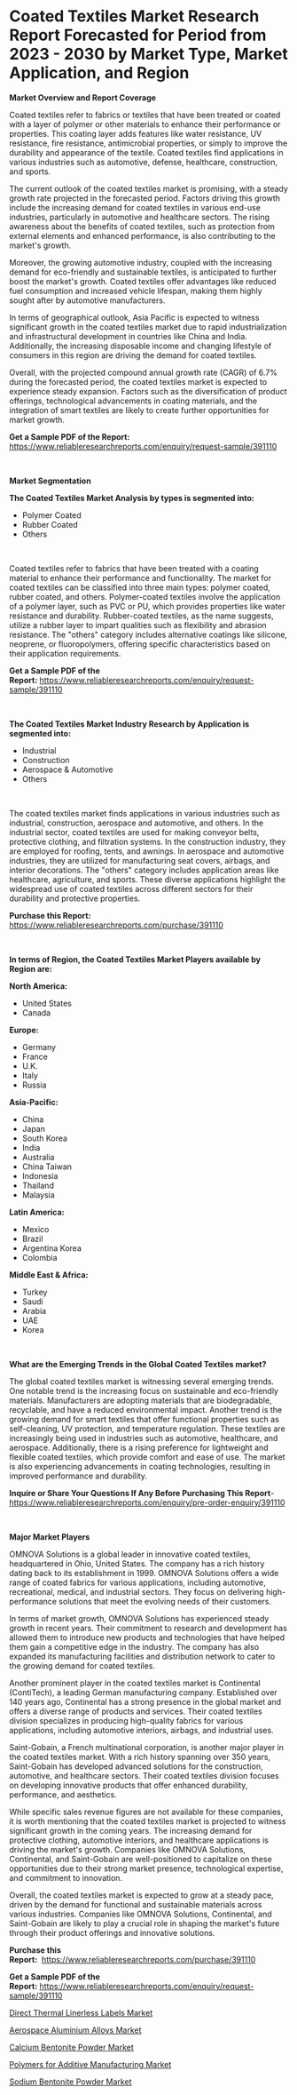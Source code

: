 <p><h1>Coated Textiles Market Research Report Forecasted for Period from 2023 -  2030 by Market Type, Market Application, and Region</h1></p><p><strong>Market Overview and Report Coverage</strong></p>
<p><p>Coated textiles refer to fabrics or textiles that have been treated or coated with a layer of polymer or other materials to enhance their performance or properties. This coating layer adds features like water resistance, UV resistance, fire resistance, antimicrobial properties, or simply to improve the durability and appearance of the textile. Coated textiles find applications in various industries such as automotive, defense, healthcare, construction, and sports.</p><p>The current outlook of the coated textiles market is promising, with a steady growth rate projected in the forecasted period. Factors driving this growth include the increasing demand for coated textiles in various end-use industries, particularly in automotive and healthcare sectors. The rising awareness about the benefits of coated textiles, such as protection from external elements and enhanced performance, is also contributing to the market's growth.</p><p>Moreover, the growing automotive industry, coupled with the increasing demand for eco-friendly and sustainable textiles, is anticipated to further boost the market's growth. Coated textiles offer advantages like reduced fuel consumption and increased vehicle lifespan, making them highly sought after by automotive manufacturers.</p><p>In terms of geographical outlook, Asia Pacific is expected to witness significant growth in the coated textiles market due to rapid industrialization and infrastructural development in countries like China and India. Additionally, the increasing disposable income and changing lifestyle of consumers in this region are driving the demand for coated textiles.</p><p>Overall, with the projected compound annual growth rate (CAGR) of 6.7% during the forecasted period, the coated textiles market is expected to experience steady expansion. Factors such as the diversification of product offerings, technological advancements in coating materials, and the integration of smart textiles are likely to create further opportunities for market growth.</p></p>
<p><strong>Get a Sample PDF of the Report:</strong> <a href="https://www.reliableresearchreports.com/enquiry/request-sample/391110">https://www.reliableresearchreports.com/enquiry/request-sample/391110</a></p>
<p>&nbsp;</p>
<p><strong>Market Segmentation</strong></p>
<p><strong>The Coated Textiles Market Analysis by types is segmented into:</strong></p>
<p><ul><li>Polymer Coated</li><li>Rubber Coated</li><li>Others</li></ul></p>
<p>&nbsp;</p>
<p><p>Coated textiles refer to fabrics that have been treated with a coating material to enhance their performance and functionality. The market for coated textiles can be classified into three main types: polymer coated, rubber coated, and others. Polymer-coated textiles involve the application of a polymer layer, such as PVC or PU, which provides properties like water resistance and durability. Rubber-coated textiles, as the name suggests, utilize a rubber layer to impart qualities such as flexibility and abrasion resistance. The "others" category includes alternative coatings like silicone, neoprene, or fluoropolymers, offering specific characteristics based on their application requirements.</p></p>
<p><strong>Get a Sample PDF of the Report:</strong>&nbsp;<a href="https://www.reliableresearchreports.com/enquiry/request-sample/391110">https://www.reliableresearchreports.com/enquiry/request-sample/391110</a></p>
<p>&nbsp;</p>
<p><strong>The Coated Textiles Market Industry Research by Application is segmented into:</strong></p>
<p><ul><li>Industrial</li><li>Construction</li><li>Aerospace & Automotive</li><li>Others</li></ul></p>
<p>&nbsp;</p>
<p><p>The coated textiles market finds applications in various industries such as industrial, construction, aerospace and automotive, and others. In the industrial sector, coated textiles are used for making conveyor belts, protective clothing, and filtration systems. In the construction industry, they are employed for roofing, tents, and awnings. In aerospace and automotive industries, they are utilized for manufacturing seat covers, airbags, and interior decorations. The "others" category includes application areas like healthcare, agriculture, and sports. These diverse applications highlight the widespread use of coated textiles across different sectors for their durability and protective properties.</p></p>
<p><strong>Purchase this Report:</strong>&nbsp; <a href="https://www.reliableresearchreports.com/purchase/391110">https://www.reliableresearchreports.com/purchase/391110</a></p>
<p>&nbsp;</p>
<p><strong>In terms of Region, the Coated Textiles Market Players available by Region are:</strong></p>
<p>
    <p> <strong> North America: </strong>
        <ul>
            <li>United States</li>
            <li>Canada</li>
        </ul>
        </p> 
    <p> <strong> Europe: </strong>
        <ul>
            <li>Germany</li>
            <li>France</li>
            <li>U.K.</li>
            <li>Italy</li>
            <li>Russia</li>
        </ul>
        </p> 
    <p> <strong> Asia-Pacific: </strong>
        <ul>
            <li>China</li>
            <li>Japan</li>
            <li>South Korea</li>
            <li>India</li>
            <li>Australia</li>
            <li>China Taiwan</li>
            <li>Indonesia</li>
            <li>Thailand</li>
            <li>Malaysia</li>
        </ul>
        </p> 
    <p> <strong> Latin America: </strong>
        <ul>
            <li>Mexico</li>
            <li>Brazil</li>
            <li>Argentina Korea</li>
            <li>Colombia</li>
        </ul>
        </p> 
    <p> <strong> Middle East & Africa: </strong>
        <ul>
            <li>Turkey</li>
            <li>Saudi</li>
            <li>Arabia</li>
            <li>UAE</li>
            <li>Korea</li>
        </ul>
    </p>
    </p>
<p>&nbsp;</p>
<p><strong>What are the Emerging Trends in the Global Coated Textiles market?</strong></p>
<p><p>The global coated textiles market is witnessing several emerging trends. One notable trend is the increasing focus on sustainable and eco-friendly materials. Manufacturers are adopting materials that are biodegradable, recyclable, and have a reduced environmental impact. Another trend is the growing demand for smart textiles that offer functional properties such as self-cleaning, UV protection, and temperature regulation. These textiles are increasingly being used in industries such as automotive, healthcare, and aerospace. Additionally, there is a rising preference for lightweight and flexible coated textiles, which provide comfort and ease of use. The market is also experiencing advancements in coating technologies, resulting in improved performance and durability.</p></p>
<p><strong>Inquire or Share Your Questions If Any Before Purchasing This Report</strong>- <a href="https://www.reliableresearchreports.com/enquiry/pre-order-enquiry/391110">https://www.reliableresearchreports.com/enquiry/pre-order-enquiry/391110</a></p>
<p>&nbsp;</p>
<p><strong>Major Market Players</strong></p>
<p><p>OMNOVA Solutions is a global leader in innovative coated textiles, headquartered in Ohio, United States. The company has a rich history dating back to its establishment in 1999. OMNOVA Solutions offers a wide range of coated fabrics for various applications, including automotive, recreational, medical, and industrial sectors. They focus on delivering high-performance solutions that meet the evolving needs of their customers.</p><p>In terms of market growth, OMNOVA Solutions has experienced steady growth in recent years. Their commitment to research and development has allowed them to introduce new products and technologies that have helped them gain a competitive edge in the industry. The company has also expanded its manufacturing facilities and distribution network to cater to the growing demand for coated textiles.</p><p>Another prominent player in the coated textiles market is Continental (ContiTech), a leading German manufacturing company. Established over 140 years ago, Continental has a strong presence in the global market and offers a diverse range of products and services. Their coated textiles division specializes in producing high-quality fabrics for various applications, including automotive interiors, airbags, and industrial uses.</p><p>Saint-Gobain, a French multinational corporation, is another major player in the coated textiles market. With a rich history spanning over 350 years, Saint-Gobain has developed advanced solutions for the construction, automotive, and healthcare sectors. Their coated textiles division focuses on developing innovative products that offer enhanced durability, performance, and aesthetics.</p><p>While specific sales revenue figures are not available for these companies, it is worth mentioning that the coated textiles market is projected to witness significant growth in the coming years. The increasing demand for protective clothing, automotive interiors, and healthcare applications is driving the market's growth. Companies like OMNOVA Solutions, Continental, and Saint-Gobain are well-positioned to capitalize on these opportunities due to their strong market presence, technological expertise, and commitment to innovation.</p><p>Overall, the coated textiles market is expected to grow at a steady pace, driven by the demand for functional and sustainable materials across various industries. Companies like OMNOVA Solutions, Continental, and Saint-Gobain are likely to play a crucial role in shaping the market's future through their product offerings and innovative solutions.</p></p>
<p><strong>Purchase this Report:</strong>&nbsp;&nbsp;<a href="https://www.reliableresearchreports.com/purchase/391110">https://www.reliableresearchreports.com/purchase/391110</a></p>
<p></p>
<p><strong>Get a Sample PDF of the Report:</strong>&nbsp;<a href="https://www.reliableresearchreports.com/enquiry/request-sample/391110">https://www.reliableresearchreports.com/enquiry/request-sample/391110</a></p>
<p><p><a href="https://medium.com/@jaremington56468/direct-thermal-linerless-labels-market-outlook-industry-overview-and-forecast-2023-to-2030-2d316de27d58">Direct Thermal Linerless Labels Market</a></p><p><a href="https://medium.com/@malcomw102036/aerospace-aluminium-alloys-market-trends-forecast-and-competitive-analysis-to-2030-5768268fe884">Aerospace Aluminium Alloys Market</a></p><p><a href="https://medium.com/@damorgan64868/calcium-bentonite-powder-market-report-reveals-the-latest-trends-and-growth-opportunities-of-this-fe2e1ee4e72a">Calcium Bentonite Powder Market</a></p><p><a href="https://medium.com/@scanw41036/polymers-for-additive-manufacturing-market-size-reveals-the-best-marketing-channels-in-global-257614c07da8">Polymers for Additive Manufacturing Market</a></p><p><a href="https://medium.com/@peterm12562/sodium-bentonite-powder-market-analysis-and-sze-forecasted-for-period-from-2023-to-2030-80f69adc8b0d">Sodium Bentonite Powder Market</a></p></p>